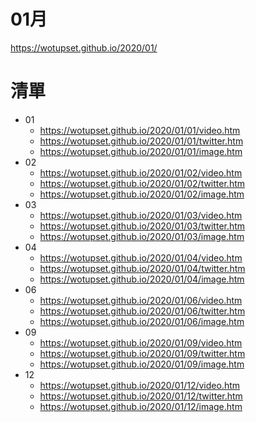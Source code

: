 # 01月
https://wotupset.github.io/2020/01/

# 清單
+ 01
  + https://wotupset.github.io/2020/01/01/video.htm 
  + https://wotupset.github.io/2020/01/01/twitter.htm  
  + https://wotupset.github.io/2020/01/01/image.htm 
+ 02
  + https://wotupset.github.io/2020/01/02/video.htm 
  + https://wotupset.github.io/2020/01/02/twitter.htm  
  + https://wotupset.github.io/2020/01/02/image.htm 
+ 03
  + https://wotupset.github.io/2020/01/03/video.htm 
  + https://wotupset.github.io/2020/01/03/twitter.htm  
  + https://wotupset.github.io/2020/01/03/image.htm 
+ 04
  + https://wotupset.github.io/2020/01/04/video.htm 
  + https://wotupset.github.io/2020/01/04/twitter.htm  
  + https://wotupset.github.io/2020/01/04/image.htm 
+ 06
  + https://wotupset.github.io/2020/01/06/video.htm 
  + https://wotupset.github.io/2020/01/06/twitter.htm  
  + https://wotupset.github.io/2020/01/06/image.htm 
+ 09
  + https://wotupset.github.io/2020/01/09/video.htm 
  + https://wotupset.github.io/2020/01/09/twitter.htm  
  + https://wotupset.github.io/2020/01/09/image.htm 
+ 12
  + https://wotupset.github.io/2020/01/12/video.htm 
  + https://wotupset.github.io/2020/01/12/twitter.htm  
  + https://wotupset.github.io/2020/01/12/image.htm 
  
  

